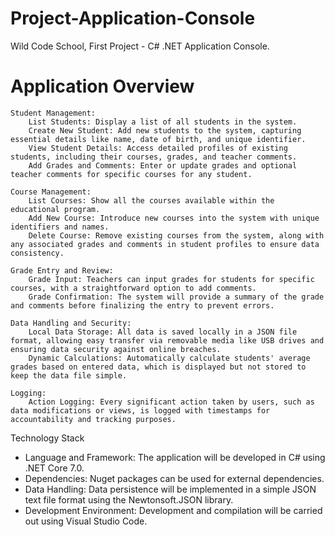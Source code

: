 # Project-Application-Console
Wild Code School, First Project - C# .NET Application Console.

# Application Overview
    Student Management:
        List Students: Display a list of all students in the system.
        Create New Student: Add new students to the system, capturing essential details like name, date of birth, and unique identifier.
        View Student Details: Access detailed profiles of existing students, including their courses, grades, and teacher comments.
        Add Grades and Comments: Enter or update grades and optional teacher comments for specific courses for any student.

    Course Management:
        List Courses: Show all the courses available within the educational program.
        Add New Course: Introduce new courses into the system with unique identifiers and names.
        Delete Course: Remove existing courses from the system, along with any associated grades and comments in student profiles to ensure data consistency.

    Grade Entry and Review:
        Grade Input: Teachers can input grades for students for specific courses, with a straightforward option to add comments.
        Grade Confirmation: The system will provide a summary of the grade and comments before finalizing the entry to prevent errors.

    Data Handling and Security:
        Local Data Storage: All data is saved locally in a JSON file format, allowing easy transfer via removable media like USB drives and ensuring data security against online breaches.
        Dynamic Calculations: Automatically calculate students' average grades based on entered data, which is displayed but not stored to keep the data file simple.

    Logging:
        Action Logging: Every significant action taken by users, such as data modifications or views, is logged with timestamps for accountability and tracking purposes.

Technology Stack

* Language and Framework: The application will be developed in C# using .NET Core 7.0.
* Dependencies: Nuget packages can be used for external dependencies.
* Data Handling: Data persistence will be implemented in a simple JSON text file format using the Newtonsoft.JSON library.
* Development Environment: Development and compilation will be carried out using Visual Studio Code.

